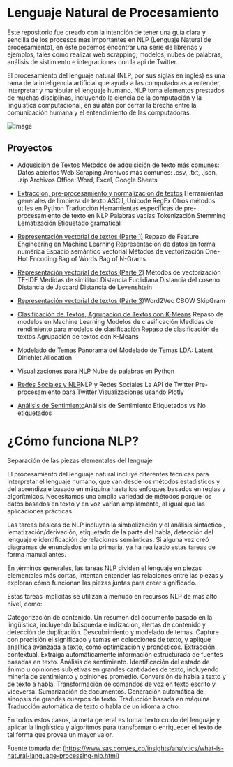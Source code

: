 # Lenguaje Natural de Procesamiento
Este repositorio fue creado con la intención de tener una guía clara y sencilla de los procesos mas importantes en NLP (Lenguaje Natural de procesamiento), en éste podemos encontrar una serie de librerías y ejemplos, tales como realizar web scrapping, modelos, nubes de palabras, análisis de sistimiento e integraciones con la api de Twitter.

El procesamiento del lenguaje natural (NLP, por sus siglas en inglés) es una rama de la inteligencia artificial que ayuda a las computadoras a entender, interpretar y manipular el lenguaje humano. NLP toma elementos prestados de muchas disciplinas, incluyendo la ciencia de la computación y la lingüística computacional, en su afán por cerrar la brecha entre la comunicación humana y el entendimiento de las computadoras.

<img src="https://cdn.searchenginejournal.com/wp-content/uploads/2020/08/an-introduction-to-natural-language-processing-with-python-for-seos-5f3519eeb8368-760x400.png" alt="Image">

## Proyectos 

* [Adqusición de Textos](https://github.com/Stickreyes2102/Repositorio-NLP/blob/master/Taller%202_NLP.ipynb)
Métodos de adquisición de texto más comunes:
Datos abiertos
Web Scraping
Archivos más comunes: .csv, .txt, .json, .zip
Archivos Office: Word, Excel, Google Sheets 

* [Extracción, pre-procesamiento y normalización de textos](https://github.com/Stickreyes2102/Repositorio-NLP/blob/master/Taller%203_NLP.ipynb) Herramientas generales de limpieza de texto
ASCII, Unicode
RegEx
Otros métodos útiles en Python
Traducción
Herramientas específicas de pre-procesamiento de texto en NLP
Palabras vacías
Tokenización
Stemming
Lematización
Etiquetado gramatical

* [Representación vectorial de textos (Parte 1)](https://github.com/Stickreyes2102/NLP/blob/master/Taller%204_NLP.ipynb) Repaso de Feature Engineering en Machine Learning
Representación de datos en forma numérica
Espacio semántico vectorial
Métodos de vectorización
One-Hot Encoding
Bag of Words
Bag of N-Grams

* [Representación vectorial de textos (Parte 2)](https://github.com/Stickreyes2102/NLP/blob/master/Taller%205_NLP.ipynb) Métodos de vectorización
TF-IDF
Medidas de similitud
Distancia Euclidiana
Distancia del coseno
Distancia de Jaccard
Distancia de Levenshtein

* [Representación vectorial de textos (Parte 3)](https://virtual.konradlorenz.edu.co/mod/assign/view.php?id=414945)Word2Vec
CBOW
SkipGram

* [Clasificación de Textos, Agrupación de Textos con K-Means](https://github.com/Stickreyes2102/NLP/blob/master/Taller%207%20NLP.ipynb) Repaso de modelos en Machine Learning 
Modelos de clasificación
Medidas de rendimiento para modelos de clasificación Repaso de clasificación de textos
Agrupación de textos con K-Means

* [Modelado de Temas](https://github.com/Stickreyes2102/NLP/blob/master/Taller%208%20NLP.ipynb) Panorama del Modelado de Temas
LDA: Latent Dirichlet Allocation

* [Visualizaciones para NLP](https://virtual.konradlorenz.edu.co/mod/assign/view.php?id=420721) Nube de palabras en Python

* [Redes Sociales y NLP](https://virtual.konradlorenz.edu.co/mod/assign/view.php?id=421413)NLP y Redes Sociales
La API de Twitter
Pre-procesamiento para Twitter
Visualizaciones usando Plotly

* [Análisis de Sentimiento](https://virtual.konradlorenz.edu.co/mod/assign/view.php?id=422046)Análisis de Sentimiento
Etiquetados vs No etiquetados


# ¿Cómo funciona NLP?
Separación de las piezas elementales del lenguaje

El procesamiento del lenguaje natural incluye diferentes técnicas para interpretar el lenguaje humano, que van desde los métodos estadísticos y del aprendizaje basado en máquina hasta los enfoques basados en reglas y algorítmicos. Necesitamos una amplia variedad de métodos porque los datos basados en texto y en voz varían ampliamente, al igual que las aplicaciones prácticas. 

Las tareas básicas de NLP incluyen la simbolización y el análisis sintáctico , lematización/derivación, etiquetado de la parte del habla, detección del lenguaje e identificación de relaciones semánticas. Si alguna vez creó diagramas de enunciados en la primaria, ya ha realizado estas tareas de forma manual antes. 

En términos generales, las tareas NLP dividen el lenguaje en piezas elementales más cortas, intentan entender las relaciones entre las piezas y exploran cómo funcionan las piezas juntas para crear significado.

Estas tareas implícitas se utilizan a menudo en recursos NLP de más alto nivel, como:

Categorización de contenido. Un resumen del documento basado en la lingüística, incluyendo búsqueda e indización, alertas de contenido y detección de duplicación.
Descubrimiento y modelado de temas. Capture con precisión el significado y temas en colecciones de texto, y aplique analítica avanzada a texto, como optimización y pronósticos.
Extracción contextual. Extraiga automáticamente información estructurada de fuentes basadas en texto.
Análisis de sentimiento. Identificación del estado de ánimo u opiniones subjetivas en grandes cantidades de texto, incluyendo minería de sentimiento y opiniones promedio. 
Conversión de habla a texto y de texto a habla. Transformación de comandos de voz en texto escrito y viceversa. 
Sumarización de documentos. Generación automática de sinopsis de grandes cuerpos de texto.
Traducción basada en máquina. Traducción automática de texto o habla de un idioma a otro.

En todos estos casos, la meta general es tomar texto crudo del lenguaje y aplicar la lingüística y algoritmos para transformar o enriquecer el texto de tal forma que provea un mayor valor. 

Fuente tomada de: (https://www.sas.com/es_co/insights/analytics/what-is-natural-language-processing-nlp.html)



